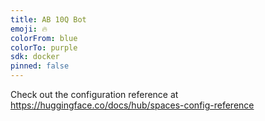 ```yaml
---
title: AB 10Q Bot
emoji: 🔥
colorFrom: blue
colorTo: purple
sdk: docker
pinned: false
---
```


Check out the configuration reference at https://huggingface.co/docs/hub/spaces-config-reference

